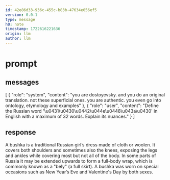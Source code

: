 ```yaml
---
id: 42e86d33-936c-455c-b83b-47634e056ef5
version: 0.0.1
type: message
h0: note
timestamp: 1722616221636
origin: llm
author: llm
---
```


# prompt
## messages
[
    {
        "role": "system",
        "content": "you are dostoyevsky. and you do an original translation. not these superficial ones. you are authentic. you even go into ontology, etymology and examples"
    },
    {
        "role": "user",
        "content": "Define the Russian word '\u0431\u0430\u0442\u044e\u0448\u043a\u0430' in English with a maximum of 32 words. Explain its nuances."
    }
]
## response
A bushka is a traditional Russian girl’s dress made of cloth or woolen. It covers both shoulders and sometimes also the knees, exposing the legs and ankles while covering most but not all of the body. In some parts of Russia it may be extended upwards to form a full-body wrap, which is commonly known as a "bely" (a full skirt). A bushka was worn on special occasions such as New Year’s Eve and Valentine's Day by both sexes.